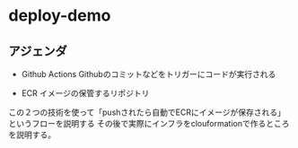 # deploy-demo

## アジェンダ
- Github Actions
Githubのコミットなどをトリガーにコードが実行される

- ECR
イメージの保管するリポジトリ

この２つの技術を使って「pushされたら自動でECRにイメージが保存される」というフローを説明する
その後で実際にインフラをclouformationで作るところを説明する。
